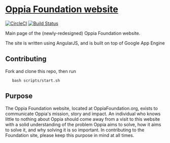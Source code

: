 # [Oppia Foundation website](https://oppiafoundation.org/)

[![CircleCI](https://circleci.com/gh/oppia/foundation-website/tree/master.svg?style=svg)](https://circleci.com/gh/oppia/foundation-website/tree/master)
[![Build Status](https://travis-ci.org/oppia/foundation-website.svg?branch=master)](https://travis-ci.org/oppia/foundation-website)

Main page of the (newly-redesigned) Oppia Foundation website.

The site is written using AngularJS, and is built on top of Google App Engine

## Contributing

Fork and clone this repo, then run

```
   bash scripts/start.sh
```

## Purpose

The Oppia Foundation website, located at OppiaFoundation.org, exists to communicate Oppia's mission, story and impact. An individual who knows little to nothing about Oppia should come away from a visit to this website with a solid understanding of the problem Oppia aims to solve, how it aims to solve it, and why solving it is so important. In contributing to the Foundation site, please keep this purpose in mind at all times.
